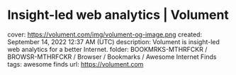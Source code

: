# Insight-led web analytics | Volument

cover: https://volument.com/img/volument-og-image.png
created: September 14, 2022 12:37 AM (UTC)
description: Volument is insight-led web analytics for a better Internet.
folder: BOOKMRKS-MTHRFCKR / BROWSR-MTHRFCKR / Browser / Bookmarks / Awesome Internet Finds
tags: awesome finds
url: https://volument.com